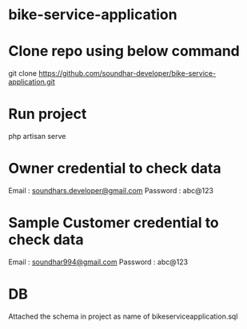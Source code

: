 # bike-service-application

# Clone repo using below command 

 git clone https://github.com/soundhar-developer/bike-service-application.git

# Run project
  
  php artisan serve

# Owner credential to check data

  Email : soundhars.developer@gmail.com
  Password : abc@123

# Sample Customer credential to check data

  Email : soundhar994@gmail.com
  Password : abc@123

# DB
	
  Attached the schema in project as name of bikeserviceapplication.sql
